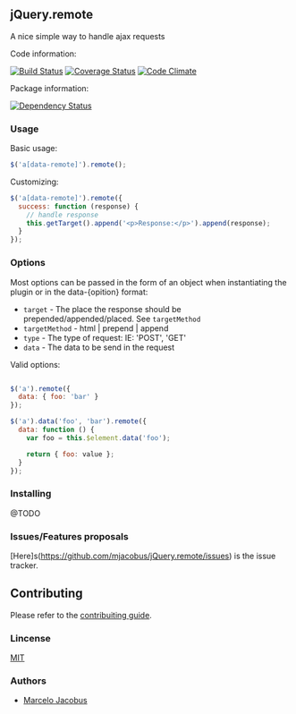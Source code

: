 jQuery.remote
-----------------------

A nice simple way to handle ajax requests

Code information:

[![Build Status](https://travis-ci.org/mjacobus/jQuery.remote.png?branch=master)](https://travis-ci.org/mjacobus/jQuery.remote)
[![Coverage Status](https://coveralls.io/repos/mjacobus/jQuery.remote/badge.png?branch=master)](https://coveralls.io/r/mjacobus/jQuery.remote?branch=master)
[![Code Climate](https://codeclimate.com/github/mjacobus/jQuery.remote.png)](https://codeclimate.com/github/mjacobus/jQuery.remote)

Package information:

[![Dependency Status](https://gemnasium.com/mjacobus/jQuery.remote.png)](https://gemnasium.com/mjacobus/jQuery.remote)

### Usage

Basic usage:

```javascript
$('a[data-remote]').remote();
```

Customizing:

```javascript
$('a[data-remote]').remote({
  success: function (response) {
    // handle response
    this.getTarget().append('<p>Response:</p>').append(response);
  }
});
```

### Options

Most options can be passed in the form of an object when instantiating the plugin or in the data-{opition} format:

- ```target``` - The place the response should be prepended/appended/placed. See ```targetMethod```
- ```targetMethod``` - html | prepend | append
- ```type``` - The type of request: IE: 'POST', 'GET'
- ```data``` - The data to be send in the request

Valid options:

```javascript

$('a').remote({
  data: { foo: 'bar' }
});

$('a').data('foo', 'bar').remote({
  data: function () {
    var foo = this.$element.data('foo');

    return { foo: value };
  }
});

```

### Installing

@TODO

### Issues/Features proposals

[Here]s(https://github.com/mjacobus/jQuery.remote/issues) is the issue tracker.

## Contributing

Please refer to the [contribuiting guide](https://github.com/mjacobus/jQuery.remote/blob/master/CONTRIBUTING.md).

### Lincense
[MIT](MIT-LICENSE)

### Authors

- [Marcelo Jacobus](https://github.com/mjacobus)
